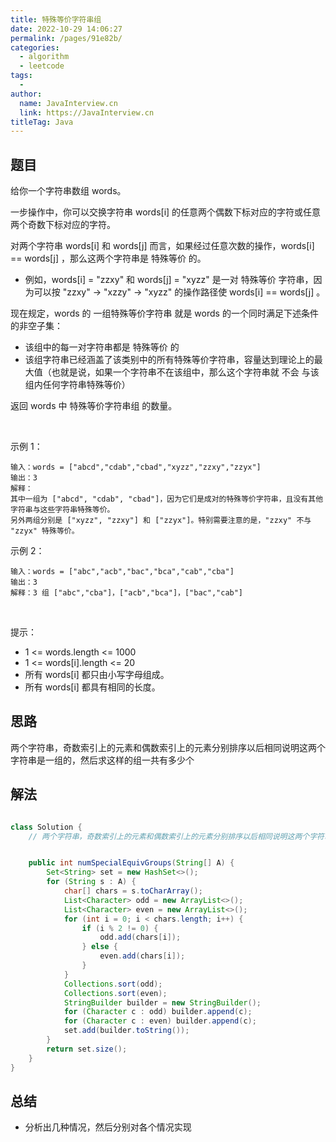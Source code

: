```yaml
---
title: 特殊等价字符串组
date: 2022-10-29 14:06:27
permalink: /pages/91e82b/
categories:
  - algorithm
  - leetcode
tags:
  - 
author: 
  name: JavaInterview.cn
  link: https://JavaInterview.cn
titleTag: Java
---
```


## 题目

给你一个字符串数组 words。

一步操作中，你可以交换字符串 words[i] 的任意两个偶数下标对应的字符或任意两个奇数下标对应的字符。

对两个字符串 words[i] 和 words[j] 而言，如果经过任意次数的操作，words[i] == words[j] ，那么这两个字符串是 特殊等价 的。

- 例如，words[i] = "zzxy" 和 words[j] = "xyzz" 是一对 特殊等价 字符串，因为可以按 "zzxy" -> "xzzy" -> "xyzz" 的操作路径使 words[i] == words[j] 。

现在规定，words 的 一组特殊等价字符串 就是 words 的一个同时满足下述条件的非空子集：

- 该组中的每一对字符串都是 特殊等价 的
- 该组字符串已经涵盖了该类别中的所有特殊等价字符串，容量达到理论上的最大值（也就是说，如果一个字符串不在该组中，那么这个字符串就 不会 与该组内任何字符串特殊等价）

返回 words 中 特殊等价字符串组 的数量。

 

示例 1：

    输入：words = ["abcd","cdab","cbad","xyzz","zzxy","zzyx"]
    输出：3
    解释：
    其中一组为 ["abcd", "cdab", "cbad"]，因为它们是成对的特殊等价字符串，且没有其他字符串与这些字符串特殊等价。
    另外两组分别是 ["xyzz", "zzxy"] 和 ["zzyx"]。特别需要注意的是，"zzxy" 不与 "zzyx" 特殊等价。
示例 2：

    输入：words = ["abc","acb","bac","bca","cab","cba"]
    输出：3
    解释：3 组 ["abc","cba"]，["acb","bca"]，["bac","cab"]
 

提示：

- 1 <= words.length <= 1000
- 1 <= words[i].length <= 20
- 所有 words[i] 都只由小写字母组成。
- 所有 words[i] 都具有相同的长度。


## 思路

两个字符串，奇数索引上的元素和偶数索引上的元素分别排序以后相同说明这两个字符串是一组的，然后求这样的组一共有多少个

## 解法
```java

class Solution {
    // 两个字符串，奇数索引上的元素和偶数索引上的元素分别排序以后相同说明这两个字符串是一组的，然后求这样的组一共有多少个


    public int numSpecialEquivGroups(String[] A) {
        Set<String> set = new HashSet<>();
        for (String s : A) {
            char[] chars = s.toCharArray();
            List<Character> odd = new ArrayList<>();
            List<Character> even = new ArrayList<>();
            for (int i = 0; i < chars.length; i++) {
                if (i % 2 != 0) {
                    odd.add(chars[i]);
                } else {
                    even.add(chars[i]);
                }
            }
            Collections.sort(odd);
            Collections.sort(even);
            StringBuilder builder = new StringBuilder();
            for (Character c : odd) builder.append(c);
            for (Character c : even) builder.append(c);
            set.add(builder.toString());
        }
        return set.size();
    }
}
```

## 总结

- 分析出几种情况，然后分别对各个情况实现 
